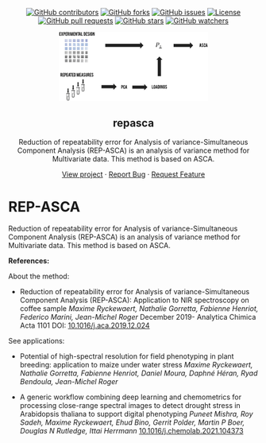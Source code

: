 
<a name="readme-top"></a>

<p align="center">
  <a href="https://github.com/RYCKEWAERT/repasca/graphs/contributors"><img src="https://img.shields.io/github/contributors/RYCKEWAERT/repasca" alt="GitHub contributors"></a>
  <a href="https://github.com/RYCKEWAERT/repasca/network/members"><img src="https://img.shields.io/github/forks/RYCKEWAERT/repasca" alt="GitHub forks"></a>
  <a href="https://github.com/RYCKEWAERT/repasca/issues"><img src="https://img.shields.io/github/issues/RYCKEWAERT/repasca" alt="GitHub issues"></a>
  <a href="https://github.com/RYCKEWAERT/repasca/blob/main/LICENSE"><img src="https://img.shields.io/github/license/RYCKEWAERT/repasca" alt="License"></a>
  <a href="https://github.com/RYCKEWAERT/repasca/pulls"><img src="https://img.shields.io/github/issues-pr/RYCKEWAERT/repasca" alt="GitHub pull requests"></a>
  <a href="https://github.com/RYCKEWAERT/repasca/stargazers"><img src="https://img.shields.io/github/stars/RYCKEWAERT/repasca" alt="GitHub stars"></a>
  <a href="https://github.com/RYCKEWAERT/repasca/watchers"><img src="https://img.shields.io/github/watchers/RYCKEWAERT/repasca" alt="GitHub watchers"></a>
</p>


<div align="center">
  <img src="images/repasca.png" alt="Project logo" width="300">
  <h2 align="center">repasca</h2>
  <p align="center">Reduction of repeatability error for Analysis of variance-Simultaneous Component Analysis (REP-ASCA) is an analysis of variance method for Multivariate data. This method is based on ASCA. </p>
  <a href="https://github.com/RYCKEWAERT/repasca">View project</a>
  ·
  <a href="https://github.com/RYCKEWAERT/repasca/issues">Report Bug</a>
  ·
  <a href="https://github.com/RYCKEWAERT/repasca/issues">Request Feature</a>
  <h1></h1>
</div>




# REP-ASCA
Reduction of repeatability error for Analysis of variance-Simultaneous Component Analysis (REP-ASCA) is an analysis of variance method for Multivariate data. This method is based on ASCA. 

**References:**

About the method: 

- Reduction of repeatability error for Analysis of variance-Simultaneous Component Analysis (REP-ASCA): Application to NIR spectroscopy on coffee sample
_Maxime Ryckewaert, Nathalie Gorretta, Fabienne Henriot, Federico Marini, Jean-Michel Roger_
December 2019- Analytica Chimica Acta 1101 DOI: [10.1016/j.aca.2019.12.024](https://doi.org/10.1016/j.aca.2019.12.024)



See applications: 
- Potential of high-spectral resolution for field phenotyping in plant breeding: application to maize under water stress
_Maxime Ryckewaert, Nathalie Gorretta, Fabienne Henriot, Daniel Moura, Daphné Héran, Ryad Bendoula, Jean-Michel Roger_

- A generic workflow combining deep learning and chemometrics for processing close-range spectral images to detect drought stress in Arabidopsis thaliana to support digital phenotyping
_Puneet Mishra, Roy Sadeh, Maxime Ryckewaert, Ehud Bino, Gerrit Polder, Martin P Boer, Douglas N Rutledge, Ittai Herrmann_
[10.1016/j.chemolab.2021.104373](https://doi.org/10.1016/j.chemolab.2021.104373)
